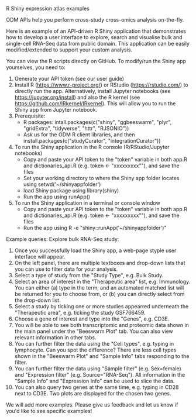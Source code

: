 R Shiny expression atlas examples

ODM APIs help you perform cross-study cross-omics analysis on-the-fly. 

Here is an example of an API-driven R Shiny application that demonstrates how to develop a user interface to explore, search and visualise bulk and single-cell RNA-Seq data from public domain. This application can be easily modified/extended to support your custom analysis.

You can view the R scripts directly on GitHub. To modify/run the Shiny app yourselves, you need to:

1. Generate your API token (see our user guide)
2. Install R (https://www.r-project.org/) or RStudio (https://rstudio.com/) to directly run the app. Alternatively, install Jupyter notebooks (see https://jupyter.org/install) and also the R kernel (see https://github.com/IRkernel/IRkernel). This will allow you to run the Shiny app from Jupyter notebook.
3. Prerequisite:
    - R packages: intall.packages(c("shiny", "ggbeeswarm", "plyr", "gridExtra", "tidyverse", "httr", "RJSONIO"))
    - Ask us for the ODM R client libraries, and then install.packages(c("studyCurator", "integrationCurator"))
4. To run the Shiny application in the R console (R/RStudio/Jupyter notebooks)
    - Copy and paste your API token to the "token" variable in both app.R and dictionaries_api.R (e.g. token <- "xxxxxxxxx""), and save the files
    - Set your working directory to where the Shiny app folder locates using setwd('~/shinyappfolder')
    - load Shiny package using library(shiny)
    - Run the app using runApp()   
5. To run the Shiny application in a terminal or console window
    - Copy and paste your API token to the "token" variable in both app.R and dictionaries_api.R (e.g. token <- "xxxxxxxxx""), and save the files
    - Run the app using R -e "shiny::runApp('~/shinyappfolder')"

Example queries: Explore bulk RNA-Seq study:
1. Once you successfully load the Shiny app, a web-page styple user interface will appear.
2. On the left panel, there are multiple textboxes and drop-down lists that you can use to filter data for your analysis.
3. Select a type of study from the "Study Type", e.g. Bulk Study.
4. Select an area of interest in the "Therapeutic area" list, e.g. Immunology. You can either (a) type in the term, and an automated matched list will be returned for you to choose from, or (b) you can directly select from the drop-down list.
5. Select a study by ticking one or more studies appearred underneath the "Therapeutic area", e.g. ticking the study GSF766459.
6. Choose a gene of interest and type into the "Genes", e.g. CD3E.
7. You will be able to see both transcriptomic and proteomic data shown in the main panel under the "Beeswarm Plot" tab. You can also view relevant information in other tabs.
8. You can further filter the data using the "Cell types", e.g. typing in lymphocyte. Can you spot the difference? There are less cell types shown in the "Beeswarm Plot" and "Sample Info" tabs responding to the filter.
9. You can further filter the data using "Sample filter" (e.g. Sex=female) and "Expression filter" (e.g. Source="RNA-Seq"). All information in the "Sample Info" and "Expression Info" can be used to slice the data.
10. You can also query two genes at the same time, e.g. typing in CD28 next to CD3E. Two plots are displayed for the chosen two genes.
    
We will add more examples. Please give us feedback and let us know if you'd like to see specific examples!

